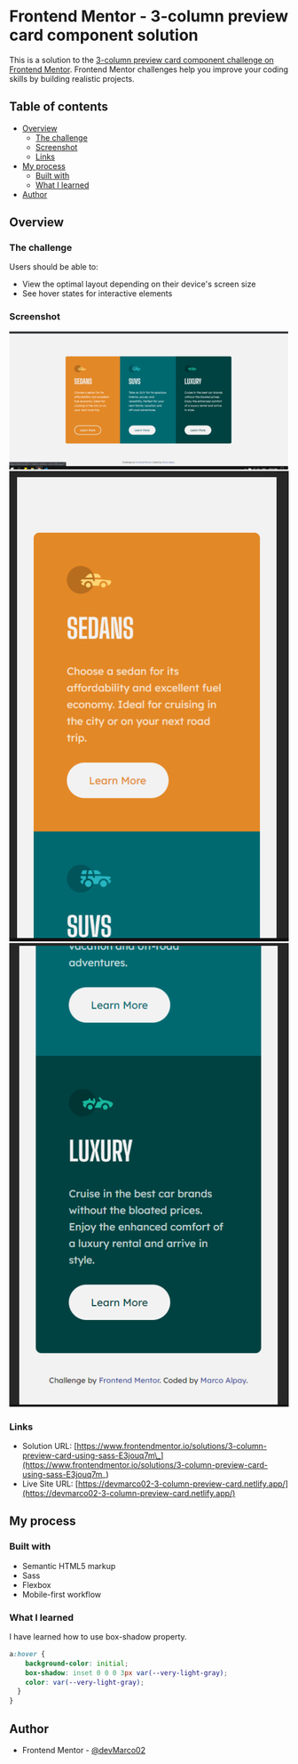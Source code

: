 # Frontend Mentor - 3-column preview card component solution

This is a solution to the [3-column preview card component challenge on Frontend Mentor](https://www.frontendmentor.io/challenges/3column-preview-card-component-pH92eAR2-). Frontend Mentor challenges help you improve your coding skills by building realistic projects.

## Table of contents

- [Overview](#overview)
  - [The challenge](#the-challenge)
  - [Screenshot](#screenshot)
  - [Links](#links)
- [My process](#my-process)
  - [Built with](#built-with)
  - [What I learned](#what-i-learned)
- [Author](#author)

## Overview

### The challenge

Users should be able to:

- View the optimal layout depending on their device's screen size
- See hover states for interactive elements

### Screenshot

![desktop](./images/desktop.png)
![mobile-top](./images/mobile-top.png)
![mobile-bottom](./images/mobile-bottom.png)

### Links

- Solution URL: [https://www.frontendmentor.io/solutions/3-column-preview-card-using-sass-E3jouq7m\_](https://www.frontendmentor.io/solutions/3-column-preview-card-using-sass-E3jouq7m_)
- Live Site URL: [https://devmarco02-3-column-preview-card.netlify.app/](https://devmarco02-3-column-preview-card.netlify.app/)

## My process

### Built with

- Semantic HTML5 markup
- Sass
- Flexbox
- Mobile-first workflow

### What I learned

I have learned how to use box-shadow property.

```css
a:hover {
    background-color: initial;
    box-shadow: inset 0 0 0 3px var(--very-light-gray);
    color: var(--very-light-gray);
  }
}
```

## Author

- Frontend Mentor - [@devMarco02](https://www.frontendmentor.io/profile/devMarco02)
